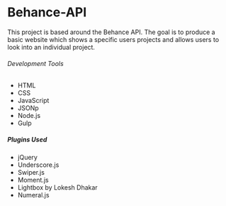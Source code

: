 # Behance-API

This project is based around the Behance API. The goal is to produce a basic website which shows a specific users projects and allows users to look into an individual project.

###### Development Tools

- HTML
- CSS
- JavaScript
- JSONp
- Node.js
- Gulp

##### Plugins Used

- jQuery
- Underscore.js
- Swiper.js
- Moment.js
- Lightbox by Lokesh Dhakar
- Numeral.js
